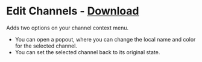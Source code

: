 # Edit Channels - [Download](https://raw.githubusercontent.com/mwittrien/BetterDiscordAddons/master/Plugins/EditChannels/EditChannels.plugin.js)

Adds two options on your channel context menu.

- You can open a popout, where you can change the local name and color for the selected channel.
- You can set the selected channel back to its original state.
